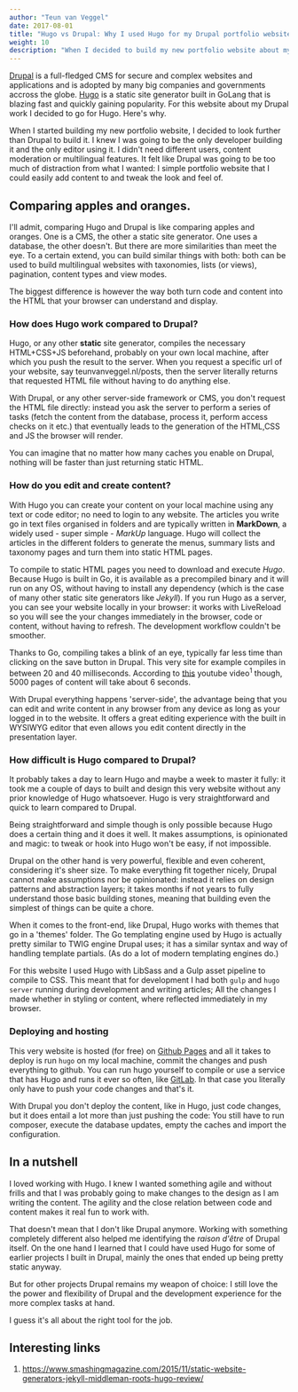 ```yaml
---
author: "Teun van Veggel"
date: 2017-08-01
title: "Hugo vs Drupal: Why I used Hugo for my Drupal portfolio website."
weight: 10
description: "When I decided to build my new portfolio website about my Drupal work, I decided to go for Hugo, and not Drupal. Here's why."
---
```


<a href="https://www.drupal.org">Drupal</a> is a full-fledged CMS for secure and complex websites and applications and is adopted by many big companies and governments accross the globe. <a href="https://www.gohugo.io" target="_blank">Hugo</a> is a static site generator built in GoLang that is blazing fast and quickly gaining popularity. For this website about my Drupal work I decided to go for Hugo. Here's why.


When I started building my new portfolio website, I decided to look further than Drupal to build it. I knew I was going to be the only developer building it and the only editor using it. I didn't need different users, content moderation or multilingual features. It felt like Drupal was going to be too much of distraction from what I wanted: I simple portfolio website that I could easily add content to and tweak the look and feel of.

## Comparing apples and oranges.

I'll admit, comparing Hugo and Drupal is like comparing apples and oranges. One is a CMS, the other a static site generator. One uses a database, the other doesn't. But there are more similarities than meet the eye. To a certain extend, you can build similar things with both: both can be used to build multilingual websites with taxonomies, lists (or views), pagination, content types and view modes.
 
The biggest difference is however the way both turn code and content into the HTML that your browser can understand and display.

### How does Hugo work compared to Drupal?

Hugo, or any other **static** site generator, compiles the necessary HTML+CSS+JS beforehand, probably on your own local machine, after which you push the result to the server. When you request a specific url of your website, say teunvanveggel.nl/posts, then the server literally returns that requested HTML file without having to do anything else. 

With Drupal, or any other server-side framework or CMS, you don't request the HTML file directly: instead you ask the server to perform a series of tasks (fetch the content from the database, process it, perform access checks on it etc.) that eventually leads to the generation of the HTML,CSS and JS the browser will render.

You can imagine that no matter how many caches you enable on Drupal, nothing will be faster than just returning static HTML.

### How do you edit and create content?
 
With Hugo you can create your content on your local machine using any text or code editor; no need to login to any website. The articles you write go in text files organised in folders and are typically written in **MarkDown**, a widely used - super simple - *MarkUp* language. Hugo will collect the articles in the different folders to generate the menus, summary lists and taxonomy pages and turn them into static HTML pages.

To compile to static HTML pages you need to download and execute *Hugo*. Because Hugo is built in Go, it is available as a precompiled binary and it will run on any OS, without having to install any dependency (which is the case of many other static site generators like *Jekyll*). If you run Hugo as a server, you can see your website locally in your browser: it works with LiveReload so you will see the your changes immediately in the browser, code or content, without having to refresh. The development workflow couldn't be smoother.

Thanks to Go, compiling takes a blink of an eye, typically far less time than clicking on the save button in Drupal. This very site for example compiles in between 20 and 40 milliseconds. According to <a href="https://www.youtube.com/watch?v=CdiDYZ51a2o" target="_blank">this</a> youtube video<sup>1</sup> though, 5000 pages of content will take about 6 seconds.

With Drupal everything happens 'server-side', the advantage being that you can edit and write content in any browser from any device as long as your logged in to the website. It offers a great editing experience with the built in WYSIWYG editor that even allows you edit content directly in the presentation layer.

### How difficult is Hugo compared to Drupal?

It probably takes a day to learn Hugo and maybe a week to master it fully: it took me a couple of days to built and design this very website without any prior knowledge of Hugo whatsoever. Hugo is very straightforward and quick to learn compared to Drupal.

Being straightforward and simple though is only possible because Hugo does a certain thing and it does it well. It makes assumptions, is opinionated and magic: to tweak or hook into Hugo won't be easy, if not impossible. 
 
Drupal on the other hand is very powerful, flexible and even coherent, considering it's sheer size. To make everything fit together nicely, Drupal cannot make assumptions nor be opinionated: instead it relies on design patterns and abstraction layers; it takes months if not years to fully understand those basic building stones, meaning that building even the simplest of things can be quite a chore.

When it comes to the front-end, like Drupal, Hugo works with themes that go in a 'themes' folder. The Go templating engine used by Hugo is actually pretty similar to TWIG engine Drupal uses; it has a similar syntax and way of handling template partials. (As do a lot of modern templating engines do.)

For this website I used Hugo with LibSass and a Gulp asset pipeline to compile to CSS. This meant that for development I had both ```gulp``` and ```hugo server``` running during development and writing articles; All the changes I made whether in styling or content, where reflected immediately in my browser.

### Deploying and hosting

This very website is hosted (for free) on <a href="https://pages.github.io" target="_blank">Github Pages</a> and all it takes to deploy is run ```hugo``` on my local machine, commit the changes and push everything to github. You can run hugo yourself to compile or use a service that has Hugo and runs it ever so often, like <a href="https://about.gitlab.com/" target="_blank">GitLab</a>. In that case you literally only have to push your code changes and that's it.

With Drupal you don't deploy the content, like in Hugo, just code changes, but it does entail a lot more than just pushing the code: You still have to run composer, execute the database updates, empty the caches and import the configuration.

## In a nutshell

I loved working with Hugo. I knew I wanted something agile and without frills and that I was probably going to make changes to the design as I am writing the content. The agility and the close relation between code and content makes it real fun to work with.

That doesn't mean that I don't like Drupal anymore. Working with something completely different also helped me identifying the *raison d'être* of Drupal itself. On the one hand I learned that I could have used Hugo for some of earlier projects I built in Drupal, mainly the ones that ended up being pretty static anyway.

But for other projects Drupal remains my weapon of choice: I still love the the power and flexibility of Drupal and the development experience for the more complex tasks at hand. 

I guess it's all about the right tool for the job.

## Interesting links
1. https://www.smashingmagazine.com/2015/11/static-website-generators-jekyll-middleman-roots-hugo-review/


